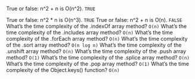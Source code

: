 True or false: n^2 + n is O(n^2).
`TRUE`

True or false: n^2 \* n is O(n^3).
`TRUE`
True or false: n^2 + n is O(n).
`FALSE`
What’s the time complexity of the .indexOf array method?
`O(n)`
What’s the time complexity of the .includes array method?
`O(n)`
What’s the time complexity of the .forEach array method?
`O(n)`
What’s the time complexity of the .sort array method?
`O(n log n)`
What’s the time complexity of the .unshift array method?
`O(n)`
What’s the time complexity of the .push array method?
`O(1)`
What’s the time complexity of the .splice array method?
`O(n)`
What’s the time complexity of the .pop array method?
`O(1)`
What’s the time complexity of the Object.keys() function?
`O(n)`